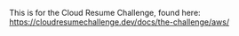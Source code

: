 This is for the Cloud Resume Challenge, found here: https://cloudresumechallenge.dev/docs/the-challenge/aws/